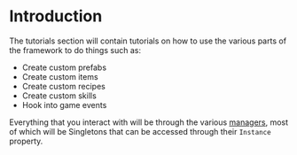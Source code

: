 # Introduction
The tutorials section will contain tutorials on how to use the various parts of the framework to do things such as:
- Create custom prefabs
- Create custom items
- Create custom recipes
- Create custom skills
- Hook into game events

Everything that you interact with will be through the various [managers](xref:JotunnLib.Managers), most of which will be Singletons that can be accessed through their `Instance` property.
